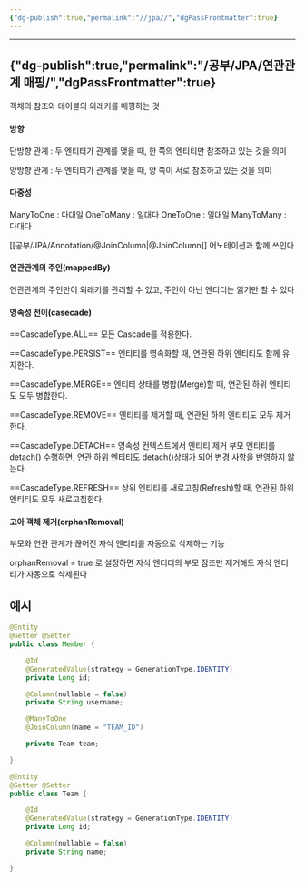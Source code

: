 ```yaml
---
{"dg-publish":true,"permalink":"//jpa//","dgPassFrontmatter":true}
---
```



---
{"dg-publish":true,"permalink":"/공부/JPA/연관관계 매핑/","dgPassFrontmatter":true}
---

객체의 참조와 테이블의 외래키를 매핑하는 것

#### 방향
단방향 관계 : 두 엔티티가 관계를 맺을 때, 한 쪽의 엔티티만 참조하고 있는 것을 의미

양방향 관계 : 두 엔티티가 관계를 맺을 때, 양 쪽이 서로 참조하고 있는 것을 의미

#### 다중성
ManyToOne : 다대일
OneToMany : 일대다
OneToOne : 일대일
ManyToMany : 다대다

[[공부/JPA/Annotation/@JoinColumn\|@JoinColumn]] 어노테이션과 함께 쓰인다

#### 연관관계의 주인(mappedBy)
연관관계의 주인만이 외래키를 관리할 수 있고, 주인이 아닌 엔티티는 읽기만 할 수 있다

#### 영속성 전이(casecade)
==CascadeType.ALL==
모든 Cascade를 적용한다.

==CascadeType.PERSIST==
엔티티를 영속화할 때, 연관된 하위 엔티티도 함께 유지한다.

==CascadeType.MERGE==
엔티티 상태를 병합(Merge)할 때, 연관된 하위 엔티티도 모두 병합한다.

==CascadeType.REMOVE==
엔티티를 제거할 때, 연관된 하위 엔티티도 모두 제거한다.

==CascadeType.DETACH==
영속성 컨텍스트에서 엔티티 제거
부모 엔티티를 detach() 수행하면, 연관 하위 엔티티도 detach()상태가 되어 변경 사항을 반영하지 않는다.

==CascadeType.REFRESH==
상위 엔티티를 새로고침(Refresh)할 때, 연관된 하위 엔티티도 모두 새로고침한다.

#### 고아 객체 제거(orphanRemoval)
부모와 연관 관계가 끊어진 자식 엔티티를 자동으로 삭제하는 기능

orphanRemoval = true 로 설정하면 자식 엔티티의 부모 잠조만 제거해도 자식 엔티티가 자동으로 삭제된다

## 예시
````java
@Entity
@Getter @Setter
public class Member {

    @Id
    @GeneratedValue(strategy = GenerationType.IDENTITY)
    private Long id;

    @Column(nullable = false)
    private String username;

    @ManyToOne
    @JoinColumn(name = "TEAM_ID")

    private Team team;

}
````

````java
@Entity
@Getter @Setter
public class Team {

    @Id
    @GeneratedValue(strategy = GenerationType.IDENTITY)
    private Long id;

    @Column(nullable = false)
    private String name;

}
````